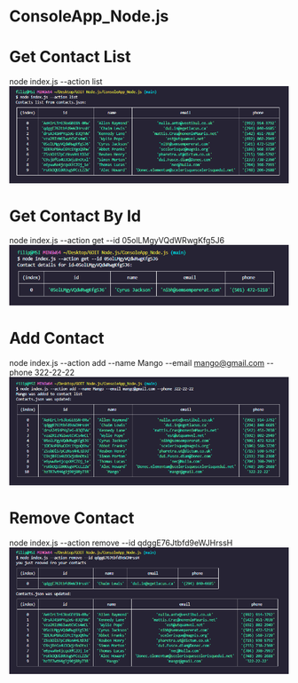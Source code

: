 # ConsoleApp_Node.js

# Get Contact List

node index.js --action list
![Wynik w konsoli](/assets/action%20list.png)

# Get Contact By Id
node index.js --action get --id 05olLMgyVQdWRwgKfg5J6
![Wynik w konsoli](/assets/action%20get.png)

# Add Contact

node index.js --action add --name Mango --email mango@gmail.com --phone 322-22-22
![Wynik w konsoli](/assets/action%20add.png)

# Remove Contact

node index.js --action remove --id qdggE76Jtbfd9eWJHrssH
![Wynik w konsoli](/assets/action%20remove.png)

